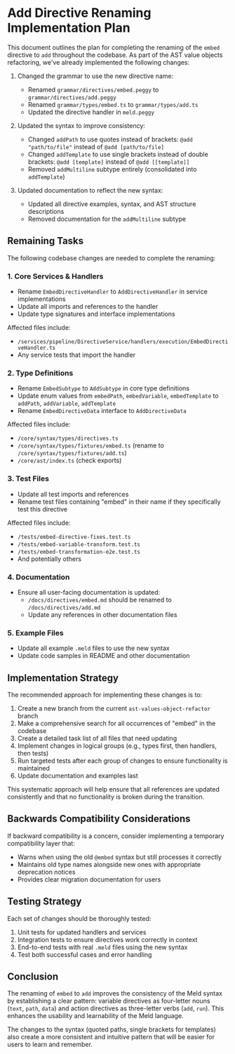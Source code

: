 # Add Directive Renaming Implementation Plan

This document outlines the plan for completing the renaming of the `embed` directive to `add` throughout the codebase. As part of the AST value objects refactoring, we've already implemented the following changes:

1. Changed the grammar to use the new directive name:
   - Renamed `grammar/directives/embed.peggy` to `grammar/directives/add.peggy`
   - Renamed `grammar/types/embed.ts` to `grammar/types/add.ts`
   - Updated the directive handler in `meld.peggy`

2. Updated the syntax to improve consistency:
   - Changed `addPath` to use quotes instead of brackets: `@add "path/to/file"` instead of `@add [path/to/file]`
   - Changed `addTemplate` to use single brackets instead of double brackets: `@add [template]` instead of `@add [[template]]`
   - Removed `addMultiline` subtype entirely (consolidated into `addTemplate`)

3. Updated documentation to reflect the new syntax:
   - Updated all directive examples, syntax, and AST structure descriptions
   - Removed documentation for the `addMultiline` subtype

## Remaining Tasks

The following codebase changes are needed to complete the renaming:

### 1. Core Services & Handlers

- Rename `EmbedDirectiveHandler` to `AddDirectiveHandler` in service implementations
- Update all imports and references to the handler
- Update type signatures and interface implementations

Affected files include:
- `/services/pipeline/DirectiveService/handlers/execution/EmbedDirectiveHandler.ts`
- Any service tests that import the handler

### 2. Type Definitions

- Rename `EmbedSubtype` to `AddSubtype` in core type definitions
- Update enum values from `embedPath`, `embedVariable`, `embedTemplate` to `addPath`, `addVariable`, `addTemplate`
- Rename `EmbedDirectiveData` interface to `AddDirectiveData`

Affected files include:
- `/core/syntax/types/directives.ts`
- `/core/syntax/types/fixtures/embed.ts` (rename to `/core/syntax/types/fixtures/add.ts`)
- `/core/ast/index.ts` (check exports)

### 3. Test Files

- Update all test imports and references
- Rename test files containing "embed" in their name if they specifically test this directive

Affected files include:
- `/tests/embed-directive-fixes.test.ts`
- `/tests/embed-variable-transform.test.ts`
- `/tests/embed-transformation-e2e.test.ts`
- And potentially others

### 4. Documentation

- Ensure all user-facing documentation is updated:
  - `/docs/directives/embed.md` should be renamed to `/docs/directives/add.md`
  - Update any references in other documentation files

### 5. Example Files

- Update all example `.meld` files to use the new syntax
- Update code samples in README and other documentation

## Implementation Strategy

The recommended approach for implementing these changes is to:

1. Create a new branch from the current `ast-values-object-refactor` branch
2. Make a comprehensive search for all occurrences of "embed" in the codebase
3. Create a detailed task list of all files that need updating
4. Implement changes in logical groups (e.g., types first, then handlers, then tests)
5. Run targeted tests after each group of changes to ensure functionality is maintained
6. Update documentation and examples last

This systematic approach will help ensure that all references are updated consistently and that no functionality is broken during the transition.

## Backwards Compatibility Considerations

If backward compatibility is a concern, consider implementing a temporary compatibility layer that:
- Warns when using the old `@embed` syntax but still processes it correctly
- Maintains old type names alongside new ones with appropriate deprecation notices
- Provides clear migration documentation for users

## Testing Strategy

Each set of changes should be thoroughly tested:
1. Unit tests for updated handlers and services
2. Integration tests to ensure directives work correctly in context
3. End-to-end tests with real `.meld` files using the new syntax
4. Test both successful cases and error handling

## Conclusion

The renaming of `embed` to `add` improves the consistency of the Meld syntax by establishing a clear pattern: variable directives as four-letter nouns (`text`, `path`, `data`) and action directives as three-letter verbs (`add`, `run`). This enhances the usability and learnability of the Meld language.

The changes to the syntax (quoted paths, single brackets for templates) also create a more consistent and intuitive pattern that will be easier for users to learn and remember.